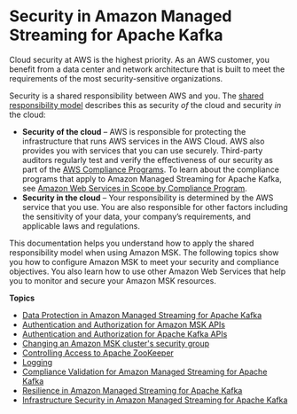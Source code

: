 # Security in Amazon Managed Streaming for Apache Kafka<a name="security"></a>

Cloud security at AWS is the highest priority\. As an AWS customer, you benefit from a data center and network architecture that is built to meet the requirements of the most security\-sensitive organizations\.

Security is a shared responsibility between AWS and you\. The [shared responsibility model](http://aws.amazon.com/compliance/shared-responsibility-model/) describes this as security *of* the cloud and security *in* the cloud:
+ **Security of the cloud** – AWS is responsible for protecting the infrastructure that runs AWS services in the AWS Cloud\. AWS also provides you with services that you can use securely\. Third\-party auditors regularly test and verify the effectiveness of our security as part of the [AWS Compliance Programs](http://aws.amazon.com/compliance/programs/)\. To learn about the compliance programs that apply to Amazon Managed Streaming for Apache Kafka, see [Amazon Web Services in Scope by Compliance Program](http://aws.amazon.com/compliance/services-in-scope/)\.
+ **Security in the cloud** – Your responsibility is determined by the AWS service that you use\. You are also responsible for other factors including the sensitivity of your data, your company’s requirements, and applicable laws and regulations\. 

This documentation helps you understand how to apply the shared responsibility model when using Amazon MSK\. The following topics show you how to configure Amazon MSK to meet your security and compliance objectives\. You also learn how to use other Amazon Web Services that help you to monitor and secure your Amazon MSK resources\. 

**Topics**
+ [Data Protection in Amazon Managed Streaming for Apache Kafka](data-protection.md)
+ [Authentication and Authorization for Amazon MSK APIs](security-iam.md)
+ [Authentication and Authorization for Apache Kafka APIs](kafka_apis_iam.md)
+ [Changing an Amazon MSK cluster's security group](change-security-group.md)
+ [Controlling Access to Apache ZooKeeper](zookeeper-security.md)
+ [Logging](msk-logging.md)
+ [Compliance Validation for Amazon Managed Streaming for Apache Kafka](MSK-compliance.md)
+ [Resilience in Amazon Managed Streaming for Apache Kafka](disaster-recovery-resiliency.md)
+ [Infrastructure Security in Amazon Managed Streaming for Apache Kafka](infrastructure-security.md)